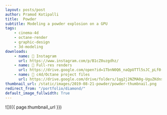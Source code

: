 ```yaml
---
layout: posts/post
author: Pramod Kotipalli
title:  Powder
subtitle: Modeling a powder explosion on a GPU
tags:
    - cinema-4d
    - octane-render
    - graphic-design
    - 3d-modeling
downloads:
    - name: 📸 Instagram
      url: https://www.instagram.com/p/B1cZ0uzgdhz/
    - name: 💾 Full-res renders
      url: https://drive.google.com/open?id=1TbnN0Q6_naQpUTTl5sJC_pLf0-Vl6lQf
    - name: 🎥 c4d/Octane project files
      url: https://drive.google.com/drive/folders/1qg2j2NZMA0g-UguZKdnsH15IfK4g-g55?usp=sharing
thumbnail_url: /static/images/2019-08-21-powder/powder-thumbnail.png
redirect_from: "/portfolio/diamond/"
default_image_fullwidth: True
---
```


![]({{ page.thumbnail_url }})
